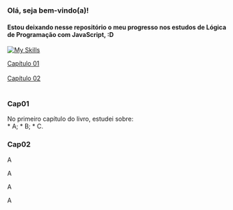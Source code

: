 ### Olá, seja bem-vindo(a)!<br/>
#### Estou deixando nesse repositório o meu progresso nos estudos de Lógica de Programação com JavaScript, :D
[![My Skills](https://skillicons.dev/icons?i=js)](https://skillicons.dev)

<p>
  <a href="#Cap01">Capítulo 01</a><br><br>
  <a href="#Cap02">Capítulo 02</a><br><br>
</p>

### Cap01
<p>No primeiro capítulo do livro, estudei sobre:<br>
  * A;
  * B;
  * C.
</p>


### Cap02
<p>A</p>
<p>A</p>
<p>A</p>
<p>A</p>
